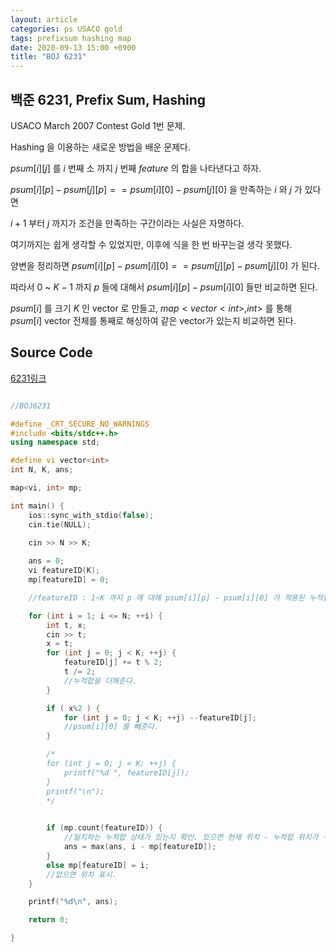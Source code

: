 ```yaml
---
layout: article
categories: ps USACO gold
tags: prefixsum hashing map
date: 2020-09-13 15:00 +0900
title: "BOJ 6231"
---
```


## 백준 6231, Prefix Sum, Hashing

USACO March 2007 Contest Gold 1번 문제.  

Hashing 을 이용하는 새로운 방법을 배운 문제다.

$psum[i][j]$ 를 $i$ 번째 소 까지 $j$ 번째 $feature$ 의 합을 나타낸다고 하자.

$psum[i][p] - psum[j][p] == psum[i][0] - psum[j][0]$ 을 만족하는 $i$ 와 $j$ 가 있다면

$i+1$ 부터 $j$ 까지가 조건을 만족하는 구간이라는 사실은 자명하다.

여기까지는 쉽게 생각할 수 있었지만, 이후에 식을 한 번 바꾸는걸 생각 못했다.

양변을 정리하면 $psum[i][p] - psum[i][0] == psum[j][p] - psum[j][0]$ 가 된다.

따라서 $0$ ~ $K-1$ 까지 $p$ 들에 대해서 $psum[i][p] - psum[i][0]$ 들만 비교하면 된다.

$psum[i]$ 를 크기 $K$ 인 vector 로 만들고, $map<vector<int>,int>$ 를 통해 $psum[i]$ vector 전체를 통째로 해싱하여 같은 vector가 있는지 비교하면 된다.

## Source Code

[6231링크](https://www.acmicpc.net/problem/6231) 

```cpp

//BOJ6231

#define _CRT_SECURE_NO_WARNINGS
#include <bits/stdc++.h>
using namespace std;

#define vi vector<int>
int N, K, ans;

map<vi, int> mp;

int main() {
	ios::sync_with_stdio(false);
	cin.tie(NULL);
	
	cin >> N >> K;

	ans = 0;
	vi featureID(K);
	mp[featureID] = 0;

	//featureID : 1~K 까지 p 에 대해 psum[i][p] - psum[i][0] 가 적용된 누적합

	for (int i = 1; i <= N; ++i) {
		int t, x;
		cin >> t;
		x = t;
		for (int j = 0; j < K; ++j) {
			featureID[j] += t % 2;
			t /= 2;
			//누적합을 더해준다.
		}

		if ( x%2 ) {
			for (int j = 0; j < K; ++j) --featureID[j];
			//psum[i][0] 를 빼준다.
		}

		/*
		for (int j = 0; j < K; ++j) {
			printf("%d ", featureID[j]);
		}
		printf("\n");
		*/
		

		if (mp.count(featureID)) {
			//일치하는 누적합 상태가 있는지 확인. 있으면 현재 위치 - 누적합 위치가 구간 길이.
			ans = max(ans, i - mp[featureID]);
		}
		else mp[featureID] = i;
		//없으면 위치 표시.
	}

	printf("%d\n", ans);

	return 0;

}

```